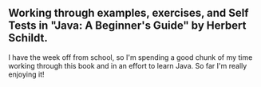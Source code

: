 ## Working through examples, exercises, and Self Tests in "Java: A Beginner's Guide" by Herbert Schildt.

I have the week off from school, so I'm spending a good chunk of my time working through this book and in an effort to learn Java. So far I'm really enjoying it!




